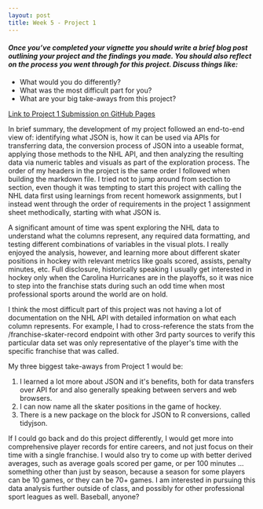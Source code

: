 ```yaml
---
layout: post
title: Week 5 - Project 1
---
```


#### _Once you’ve completed your vignette you should write a brief blog post outlining your project and the findings you made. You should also reflect on the process you went through for this project. Discuss things like:_
- What would you do differently?  
- What was the most difficult part for you?  
- What are your big take-aways from this project?  

[Link to Project 1 Submission on GitHub Pages](https://bsugg.github.io/Project1/)

In brief summary, the development of my project followed an end-to-end view of: identifying what JSON is, how it can be used via APIs for transferring data, the conversion process of JSON into a useable format, applying those methods to the NHL API, and then analyzing the resulting data via numeric tables and visuals as part of the exploration process. The order of my headers in the project is the same order I followed when building the markdown file. I tried not to jump around from section to section, even though it was tempting to start this project with calling the NHL data first using learnings from recent homework assignments, but I instead went through the order of requirements in the project 1 assignment sheet methodically, starting with what JSON is.

A significant amount of time was spent exploring the NHL data to understand what the columns represent, any required data formatting, and testing different combinations of variables in the visual plots. I really enjoyed the analysis, however, and learning more about different skater positions in hockey with relevant metrics like goals scored, assists, penalty minutes, etc. Full disclosure, historically speaking I usually get interested in hockey only when the Carolina Hurricanes are in the playoffs, so it was nice to step into the franchise stats during such an odd time when most professional sports around the world are on hold.

I think the most difficult part of this project was not having a lot of documentation on the NHL API with detailed information on what each column represents. For example, I had to cross-reference the stats from the /franchise-skater-record endpoint with other 3rd party sources to verify this particular data set was only representative of the player's time with the specific franchise that was called.

My three biggest take-aways from Project 1 would be:  
1) I learned a lot more about JSON and it's benefits, both for data transfers over API for and also generally speaking between servers and web browsers.  
2) I can now name all the skater positions in the game of hockey.  
3) There is a new package on the block for JSON to R conversions, called tidyjson.

If I could go back and do this project differently, I would get more into comprehensive player records for entire careers, and not just focus on their time with a single franchise. I would also try to come up with better derived averages, such as average goals scored per game, or per 100 minutes ... something other than just by season, because a season for some players can be 10 games, or they can be 70+ games. I am interested in pursuing this data analysis further outside of class, and possibly for other professional sport leagues as well. Baseball, anyone?
